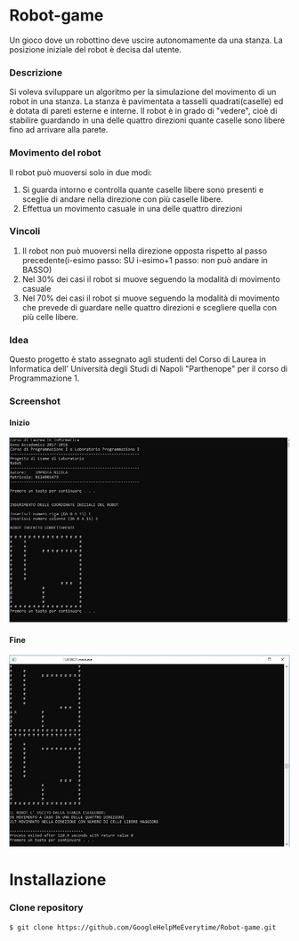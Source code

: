 # Robot-game
Un gioco dove un robottino deve uscire autonomamente da una stanza. La posizione iniziale del robot è decisa dal utente.

### Descrizione
Si voleva sviluppare un algoritmo per la simulazione del movimento di un robot in una stanza.
La stanza è pavimentata a tasselli quadrati(caselle) ed è dotata di pareti esterne e interne. Il robot è in grado di "vedere", cioè
di stabilire guardando in una delle quattro direzioni quante caselle sono libere fino ad arrivare alla parete.
### Movimento del robot
Il robot può muoversi solo in due modi: 
1. Si guarda intorno e controlla quante caselle libere sono presenti e sceglie di andare nella direzione con più caselle libere.
2. Effettua un movimento casuale in una delle quattro direzioni
### Vincoli
1. Il robot non può muoversi nella direzione opposta rispetto al passo precedente(i-esimo passo: SU i-esimo+1 passo: non può andare in BASSO)
2. Nel 30% dei casi il robot si muove seguendo la modalità di movimento casuale
3. Nel 70% dei casi il robot si muove seguendo la modalità di movimento che prevede di guardare nelle quattro direzioni e scegliere quella con più celle libere.
### Idea
Questo progetto è stato assegnato agli studenti del Corso di Laurea in Informatica dell' Università degli Studi di Napoli "Parthenope" per il corso di Programmazione 1.
### Screenshot
#### Inizio
![Screen1](https://github.com/GoogleHelpMeEverytime/Robot-game/blob/master/imgs/N1_11.jpg)
#### Fine 
![Screen2](https://github.com/GoogleHelpMeEverytime/Robot-game/blob/master/imgs/N1_12.jpg)
# Installazione
### Clone repository
```console
$ git clone https://github.com/GoogleHelpMeEverytime/Robot-game.git

```

